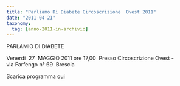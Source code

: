 ```yaml
---
title: "Parliamo Di Diabete Circoscrizione  Ovest 2011"
date: "2011-04-21"
taxonomy: 
  tag: [anno-2011-in-archivio]
---
```


PARLAMIO DI DIABETE

Venerdi  27  MAGGIO 2011 ore 17,00  Presso Circoscrizione Ovest - via Farfengo n° 69  Brescia

Scarica programma [qui](http://198.211.122.197/diabetwp/wordpress/wp-content/uploads/2011/04/locandina-circoscrizione-ovest.doc)

